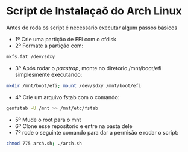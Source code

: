 # Script de Instalaçaõ do Arch Linux
Antes de roda os script é necessario executar algum passos básicos
- 1º Crie uma partição de EFI com o cfdisk
- 2º Formate a partição com:
```sh
mkfs.fat /dev/sdxy
```
- 3º Após rodar o _pacstrap_, monte no diretorio /mnt/boot/efi simplesmente executando:
```sh
mkdir /mnt/boot/efi; mount /dev/sdxy /mnt/boot/efi
```
- 4º Crie um arquivo fstab com o comando:
```sh
genfstab -U /mnt >> /mnt/etc/fstab
```
- 5º Mude o root para o mnt
- 6º Clone esse repositorio e entre na pasta dele
- 7º rode o seguinte comando para dar a permisão e rodar o script:
```sh
chmod 775 arch.sh; ./arch.sh
```
